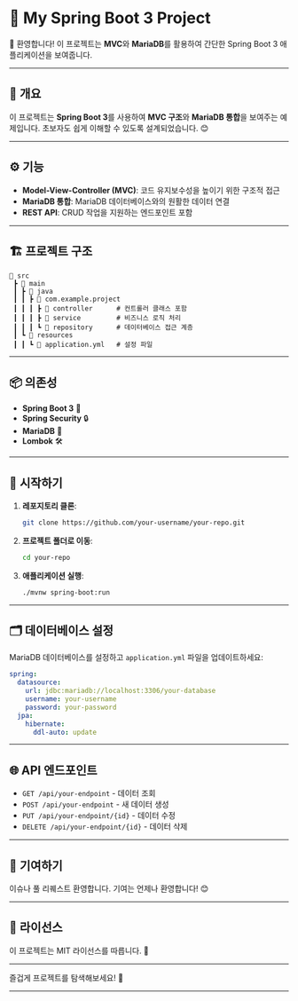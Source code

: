 # 🌟 My Spring Boot 3 Project

👋 환영합니다! 이 프로젝트는 **MVC**와 **MariaDB**를 활용하여 간단한 Spring Boot 3 애플리케이션을 보여줍니다.

---

## 📜 개요

이 프로젝트는 **Spring Boot 3**를 사용하여 **MVC 구조**와 **MariaDB 통합**을 보여주는 예제입니다. 초보자도 쉽게 이해할 수 있도록 설계되었습니다. 😊

---

## ⚙️ 기능

- **Model-View-Controller (MVC)**: 코드 유지보수성을 높이기 위한 구조적 접근
- **MariaDB 통합**: MariaDB 데이터베이스와의 원활한 데이터 연결
- **REST API**: CRUD 작업을 지원하는 엔드포인트 포함

---

## 🏗️ 프로젝트 구조

```plaintext
📂 src
 ┣ 📂 main
 ┃ ┣ 📂 java
 ┃ ┃ ┣ 📂 com.example.project
 ┃ ┃ ┃ ┣ 📂 controller      # 컨트롤러 클래스 포함
 ┃ ┃ ┃ ┣ 📂 service         # 비즈니스 로직 처리
 ┃ ┃ ┃ ┗ 📂 repository      # 데이터베이스 접근 계층
 ┃ ┗ 📂 resources
 ┃ ┃ ┗ 📄 application.yml   # 설정 파일
```

---

## 📦 의존성

- **Spring Boot 3** 🌱
- **Spring Security** 🔒
- **MariaDB** 🐬
- **Lombok** 🛠️

---

## 🚀 시작하기

1. **레포지토리 클론**:
   ```bash
   git clone https://github.com/your-username/your-repo.git
   ```

2. **프로젝트 폴더로 이동**:
   ```bash
   cd your-repo
   ```

3. **애플리케이션 실행**:
   ```bash
   ./mvnw spring-boot:run
   ```

---

## 🗂️ 데이터베이스 설정

MariaDB 데이터베이스를 설정하고 `application.yml` 파일을 업데이트하세요:

```yaml
spring:
  datasource:
    url: jdbc:mariadb://localhost:3306/your-database
    username: your-username
    password: your-password
  jpa:
    hibernate:
      ddl-auto: update
```

---

## 🌐 API 엔드포인트

- `GET /api/your-endpoint` - 데이터 조회
- `POST /api/your-endpoint` - 새 데이터 생성
- `PUT /api/your-endpoint/{id}` - 데이터 수정
- `DELETE /api/your-endpoint/{id}` - 데이터 삭제

---

## 📣 기여하기

이슈나 풀 리퀘스트 환영합니다. 기여는 언제나 환영합니다! 😊

---

## 📝 라이선스

이 프로젝트는 MIT 라이선스를 따릅니다. 📜

---

즐겁게 프로젝트를 탐색해보세요! 🎉 

---
